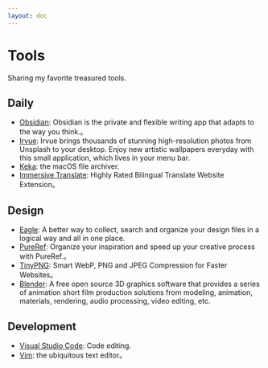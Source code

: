 ```yaml
---
layout: doc
---
```


# Tools

Sharing my favorite treasured tools.

## Daily

- [Obsidian](https://obsidian.md/): Obsidian is the private and flexible writing app that adapts to the way you think.。
- [Irvue](https://apps.apple.com/us/app/irvue/id1039633667): Irvue brings thousands of stunning high-resolution photos from Unsplash to your desktop. Enjoy new artistic wallpapers everyday with this small application, which lives in your menu bar.
- [Keka](https://www.keka.io/en/): the macOS file archiver.
- [Immersive Translate](https://immersivetranslate.com/en/): Highly Rated Bilingual Translate Website Extension。

## Design

- [Eagle](https://en.eagle.cool/): A better way to collect, search and organize your design files in a logical way and all in one place.
- [PureRef](https://www.pureref.com/): Organize your inspiration and speed up your creative process with PureRef.。
- [TinyPNG](https://tinypng.com/): Smart WebP, PNG and JPEG Compression for Faster Websites。
- [Blender](https://www.blender.org/): A free open source 3D graphics software that provides a series of animation short film production solutions from modeling, animation, materials, rendering, audio processing, video editing, etc.

## Development

- [Visual Studio Code](https://code.visualstudio.com/): Code editing.
- [Vim](https://www.vim.org/): the ubiquitous text editor。